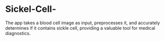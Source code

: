 # Sickel-Cell-
The app takes a blood cell image as input, preprocesses it, and accurately determines if it contains sickle cell, providing a valuable tool for medical diagnostics.
